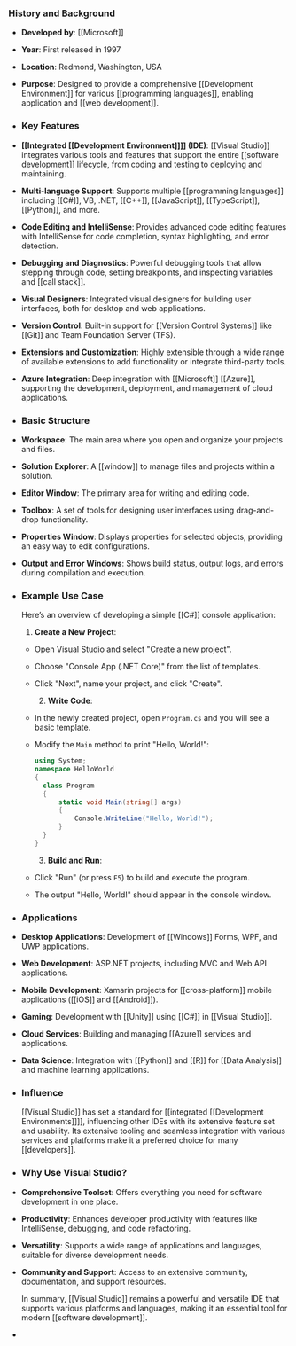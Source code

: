 ### **History and Background**
- **Developed by**: [[Microsoft]]
- **Year**: First released in 1997
- **Location**: Redmond, Washington, USA
- **Purpose**: Designed to provide a comprehensive [[Development Environment]] for various [[programming languages]], enabling application and [[web development]].
- ### **Key Features**
- **[[Integrated [[Development Environment]]]] (IDE)**: [[Visual Studio]] integrates various tools and features that support the entire [[software development]] lifecycle, from coding and testing to deploying and maintaining.
- **Multi-language Support**: Supports multiple [[programming languages]] including [[C#]], VB, .NET, [[C++]], [[JavaScript]], [[TypeScript]], [[Python]], and more.
- **Code Editing and IntelliSense**: Provides advanced code editing features with IntelliSense for code completion, syntax highlighting, and error detection.
- **Debugging and Diagnostics**: Powerful debugging tools that allow stepping through code, setting breakpoints, and inspecting variables and [[call stack]].
- **Visual Designers**: Integrated visual designers for building user interfaces, both for desktop and web applications.
- **Version Control**: Built-in support for [[Version Control Systems]] like [[Git]] and Team Foundation Server (TFS).
- **Extensions and Customization**: Highly extensible through a wide range of available extensions to add functionality or integrate third-party tools.
- **Azure Integration**: Deep integration with [[Microsoft]] [[Azure]], supporting the development, deployment, and management of cloud applications.
- ### **Basic Structure**
- **Workspace**: The main area where you open and organize your projects and files.
- **Solution Explorer**: A [[window]] to manage files and projects within a solution.
- **Editor Window**: The primary area for writing and editing code.
- **Toolbox**: A set of tools for designing user interfaces using drag-and-drop functionality.
- **Properties Window**: Displays properties for selected objects, providing an easy way to edit configurations.
- **Output and Error Windows**: Shows build status, output logs, and errors during compilation and execution.
- ### **Example Use Case**
  
  Here’s an overview of developing a simple [[C#]] console application:
  
  1. **Create a New Project**:
	- Open Visual Studio and select "Create a new project".
	- Choose "Console App (.NET Core)" from the list of templates.
	- Click "Next", name your project, and click "Create".
	  
	  2. **Write Code**:
	- In the newly created project, open `Program.cs` and you will see a basic template.
	- Modify the `Main` method to print "Hello, World!":
	  
	  ```csharp
	  using System;
	  namespace HelloWorld
	  {
	    class Program
	    {
	        static void Main(string[] args)
	        {
	            Console.WriteLine("Hello, World!");
	        }
	    }
	  }
	  ```
	  
	  3. **Build and Run**:
	- Click "Run" (or press `F5`) to build and execute the program.
	- The output "Hello, World!" should appear in the console window.
- ### **Applications**
- **Desktop Applications**: Development of [[Windows]] Forms, WPF, and UWP applications.
- **Web Development**: ASP.NET projects, including MVC and Web API applications.
- **Mobile Development**: Xamarin projects for [[cross-platform]] mobile applications ([[iOS]] and [[Android]]).
- **Gaming**: Development with [[Unity]] using [[C#]] in [[Visual Studio]].
- **Cloud Services**: Building and managing [[Azure]] services and applications.
- **Data Science**: Integration with [[Python]] and [[R]] for [[Data Analysis]] and machine learning applications.
- ### **Influence**
  
  [[Visual Studio]] has set a standard for [[integrated [[Development Environments]]]], influencing other IDEs with its extensive feature set and usability. Its extensive tooling and seamless integration with various services and platforms make it a preferred choice for many [[developers]].
- ### **Why Use Visual Studio?**
- **Comprehensive Toolset**: Offers everything you need for software development in one place.
- **Productivity**: Enhances developer productivity with features like IntelliSense, debugging, and code refactoring.
- **Versatility**: Supports a wide range of applications and languages, suitable for diverse development needs.
- **Community and Support**: Access to an extensive community, documentation, and support resources.
  
  In summary, [[Visual Studio]] remains a powerful and versatile IDE that supports various platforms and languages, making it an essential tool for modern [[software development]].
-
